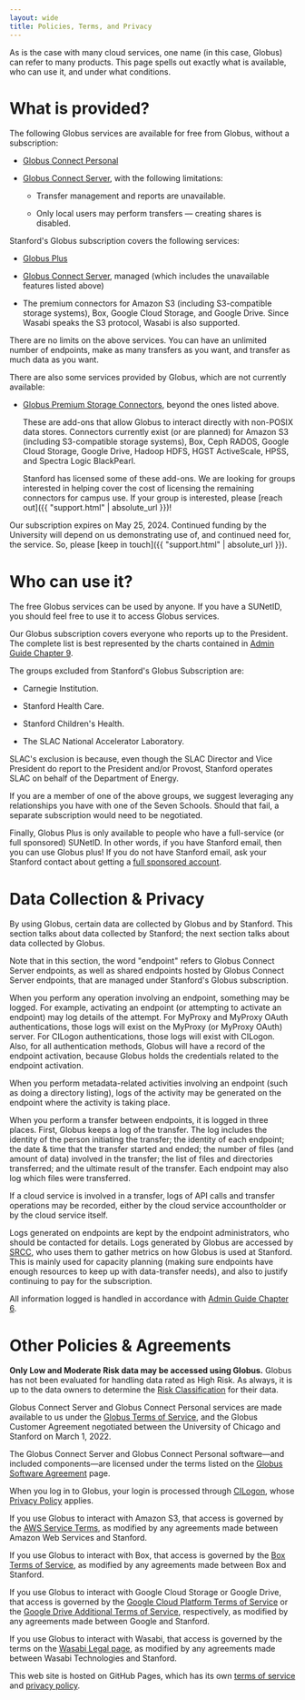 ```yaml
---
layout: wide
title: Policies, Terms, and Privacy
---
```


<div class="well">
As is the case with many cloud services, one name (in this case, Globus) can
refer to many products.  This page spells out exactly what is available, who
can use it, and under what conditions.
</div>

# What is provided?

The following Globus services are available for free from Globus, without a
subscription:

* [Globus Connect Personal](https://www.globus.org/globus-connect-personal)

* [Globus Connect Server](https://www.globus.org/globus-connect-server),
  with the following limitations:

  * Transfer management and reports are unavailable.

  * Only local users may perform transfers — creating shares is disabled.

Stanford's Globus subscription covers the following services:

* [Globus Plus](https://www.globus.org/researchers/plus-plans)

* [Globus Connect Server](https://www.globus.org/globus-connect-server),
  managed (which includes the unavailable features listed above)

* The premium connectors for Amazon S3 (including S3-compatible storage
  systems), Box, Google Cloud Storage, and Google Drive.  Since Wasabi speaks
  the S3 protocol, Wasabi is also supported.

There are no limits on the above services.  You can have an unlimited number of
endpoints, make as many transfers as you want, and transfer as much data as you
want.

There are also some services provided by Globus, which are not currently
available:

* [Globus Premium Storage Connectors](https://www.globus.org/connectors),
  beyond the ones listed above.

  These are add-ons that allow Globus to interact directly with non-POSIX data
  stores.  Connectors currently exist (or are planned) for Amazon S3 (including
  S3-compatible storage systems), Box, Ceph RADOS, Google Cloud Storage, Google
  Drive, Hadoop HDFS, HGST ActiveScale, HPSS, and Spectra Logic BlackPearl.

  Stanford has licensed some of these add-ons.  We are looking for groups
  interested in helping cover the cost of licensing the remaining connectors
  for campus use.  If your group is interested, please [reach out]({{
  "support.html" | absolute_url }})!

Our subscription expires on May 25, 2024.  Continued funding by the University
will depend on us demonstrating use of, and continued need for, the service.
So, please [keep in touch]({{ "support.html" | absolute_url }}).

# Who can use it?

The free Globus services can be used by anyone.  If you have a SUNetID, you
should feel free to use it to access Globus services.

Our Globus subscription covers everyone who reports up to the President.  The
complete list is best represented by the charts contained in [Admin Guide
Chapter 9](https://adminguide.stanford.edu/chapter-9).

The groups excluded from Stanford's Globus Subscription are:

* Carnegie Institution.

* Stanford Health Care.

* Stanford Children's Health.

* The SLAC National Accelerator Laboratory.

SLAC's exclusion is because, even though the SLAC Director and Vice President
do report to the President and/or Provost, Stanford operates SLAC on behalf
of the Department of Energy.

If you are a member of one of the above groups, we suggest leveraging any
relationships you have with one of the Seven Schools.  Should that fail, a
separate subscription would need to be negotiated.

Finally, Globus Plus is only available to people who have a full-service (or
full sponsored) SUNetID.  In other words, if you have Stanford email, then you
can use Globus plus!   If you do not have Stanford email, ask your Stanford
contact about getting a [full sponsored
account](https://uit.stanford.edu/service/sponsorship/sponsoredservices).

# Data Collection & Privacy

By using Globus, certain data are collected by Globus and by Stanford.  This
section talks about data collected by Stanford; the next section talks about
data collected by Globus.

Note that in this section, the word "endpoint" refers to Globus Connect Server
endpoints, as well as shared endpoints hosted by Globus Connect Server
endpoints, that are managed under Stanford's Globus subscription.

When you perform any operation involving an endpoint, something may be logged.
For example, activating an endpoint (or attempting to activate an endpoint) may
log details of the attempt.  For MyProxy and MyProxy OAuth authentications,
those logs will exist on the MyProxy (or MyProxy OAuth) server.  For CILogon
authentications, those logs will exist with CILogon.  Also, for all
authentication methods, Globus will have a record of the endpoint activation,
because Globus holds the credentials related to the endpoint activation.

When you perform metadata-related activities involving an endpoint (such as
doing a directory listing), logs of the activity may be generated on the
endpoint where the activity is taking place.

When you perform a transfer between endpoints, it is logged in three places.
First, Globus keeps a log of the transfer.  The log includes the identity of
the person initiating the transfer; the identity of each endpoint; the date &
time that the transfer started and ended; the number of files (and amount of
data) involved in the transfer; the list of files and directories transferred;
and the ultimate result of the transfer.  Each endpoint may also log which
files were transferred.

If a cloud service is involved in a transfer, logs of API calls and transfer
operations may be recorded, either by the cloud service accountholder or by the
cloud service itself.

Logs generated on endpoints are kept by the endpoint administrators, who should
be contacted for details.  Logs generated by Globus are accessed by
[SRCC](https://srcc.stanford.edu/), who uses them to gather metrics on how
Globus is used at Stanford.  This is mainly used for capacity planning (making
sure endpoints have enough resources to keep up with data-transfer needs), and
also to justify continuing to pay for the subscription.

All information logged is handled in accordance with [Admin Guide Chapter
6](https://adminguide.stanford.edu/chapter-6).

# Other Policies & Agreements

**Only Low and Moderate Risk data may be accessed using Globus.**  Globus has
not been evaluated for handling data rated as High Risk.  As always, it is up
to the data owners to determine the [Risk
Classification](http://dataclass.stanford.edu/) for their data. 

Globus Connect Server and Globus Connect Personal services are made available
to us under the [Globus Terms of Service](https://www.globus.org/legal/terms),
and the Globus Customer Agreement negotiated between the University of Chicago
and Stanford on March 1, 2022.

The Globus Connect Server and Globus Connect Personal software—and included
components—are licensed under the terms listed on the [Globus Software
Agreement](https://www.globus.org/legal/software-license) page.

When you log in to Globus, your login is processed through
[CILogon](https://www.cilogon.org), whose [Privacy
Policy](https://www.cilogon.org/privacy) applies.

If you use Globus to interact with Amazon S3, that access is governed by the
[AWS Service Terms](https://aws.amazon.com/service-terms/), as modified by any
agreements made between Amazon Web Services and Stanford.

If you use Globus to interact with Box, that access is governed by the [Box
Terms of Service](https://www.box.com/legal/termsofservice), as modified by any
agreements made between Box and Stanford.

If you use Globus to interact with Google Cloud Storage or Google Drive, that
access is governed by the [Google Cloud Platform Terms of
Service](https://cloud.google.com/terms) or the [Google Drive Additional Terms
of Service](https://www.google.com/drive/terms-of-service/), respectively,
as modified by any agreements made between Google and Stanford.

If you use Globus to interact with Wasabi, that access is governed by the terms
on the [Wasabi Legal page](https://wasabi.com/legal/), as modified by any
agreements made between Wasabi Technologies and Stanford.

This web site is hosted on GitHub Pages, which has its own [terms of
service](https://help.github.com/articles/github-terms-of-service/) and
[privacy policy](https://help.github.com/articles/github-privacy-statement/).
